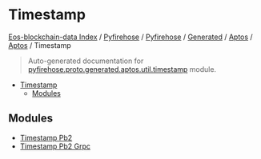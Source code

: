 # Timestamp

[Eos-blockchain-data Index](../../../../../../README.md#eos-blockchain-data-index) /
[Pyfirehose](../../../../../index.md#pyfirehose) /
[Pyfirehose](../../../../../index.md#pyfirehose) /
[Generated](../../../index.md#generated) /
[Aptos](../../index.md#aptos) /
[Aptos](../../index.md#aptos) /
Timestamp

> Auto-generated documentation for [pyfirehose.proto.generated.aptos.util.timestamp](https://github.com/Krow10/eos-blockchain-data/blob/main/pyfirehose/proto/generated/aptos/util/timestamp/__init__.py) module.

- [Timestamp](#timestamp)
  - [Modules](#modules)

## Modules

- [Timestamp Pb2](./timestamp_pb2.md)
- [Timestamp Pb2 Grpc](./timestamp_pb2_grpc.md)